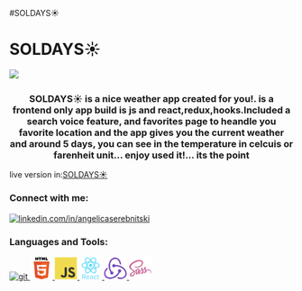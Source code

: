 #SOLDAYS☀️
<h1>SOLDAYS☀️</h1>
<img src="https://res.cloudinary.com/angelsa/image/upload/v1650748233/resume/%D7%9C%D7%9C%D7%90_%D7%A9%D7%9D_ikwv9s.png"/>

<h3 align="center"> SOLDAYS☀️ is a nice weather app created for you!. is a frontend only app build is js and react,redux,hooks.Included a search voice feature, and favorites page to heandle you favorite location and the app gives you the current weather and around 5 days, you can see in the temperature in celcuis or farenheit unit...  enjoy used it!... its the point </h3>

live version in:<a href="https://angel-sanchezp.github.io/angelica-serebnitski-20-04-22/" target="_blank">SOLDAYS☀️</a>  

<h3 align="left">Connect with me:</h3>
<p align="left">
<a href="https://linkedin.com/in/linkedin.com/in/angelicaserebnitski" target="blank"><img align="center" src="https://raw.githubusercontent.com/rahuldkjain/github-profile-readme-generator/master/src/images/icons/Social/linked-in-alt.svg" alt="linkedin.com/in/angelicaserebnitski" height="30" width="40" /></a>
</p>

<h3 align="left">Languages and Tools:</h3>
<p align="left"> <a href="https://git-scm.com/" target="_blank" rel="noreferrer"> <img src="https://www.vectorlogo.zone/logos/git-scm/git-scm-icon.svg" alt="git" width="40" height="40"/> </a> <a href="https://www.w3.org/html/" target="_blank" rel="noreferrer"> <img src="https://raw.githubusercontent.com/devicons/devicon/master/icons/html5/html5-original-wordmark.svg" alt="html5" width="40" height="40"/> </a> <a href="https://developer.mozilla.org/en-US/docs/Web/JavaScript" target="_blank" rel="noreferrer"> <img src="https://raw.githubusercontent.com/devicons/devicon/master/icons/javascript/javascript-original.svg" alt="javascript" width="40" height="40"/> </a> <a href="https://reactjs.org/" target="_blank" rel="noreferrer"> <img src="https://raw.githubusercontent.com/devicons/devicon/master/icons/react/react-original-wordmark.svg" alt="react" width="40" height="40"/> </a> <a href="https://redux.js.org" target="_blank" rel="noreferrer"> <img src="https://raw.githubusercontent.com/devicons/devicon/master/icons/redux/redux-original.svg" alt="redux" width="40" height="40"/> </a> <a href="https://sass-lang.com" target="_blank" rel="noreferrer"> <img src="https://raw.githubusercontent.com/devicons/devicon/master/icons/sass/sass-original.svg" alt="sass" width="40" height="40"/> </a> </p>


